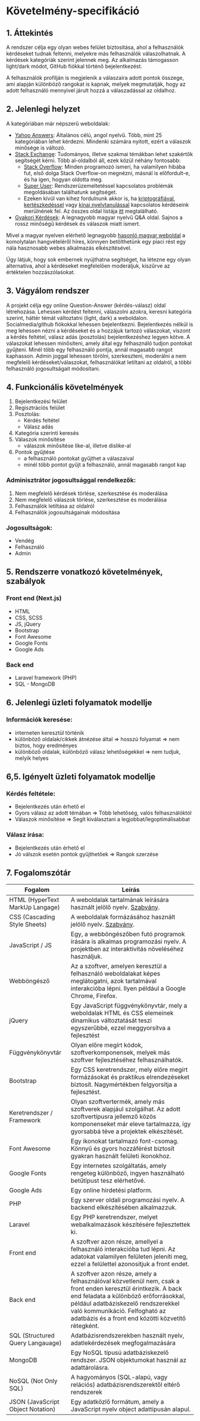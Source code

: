 # Követelmény-specifikáció

## 1. Áttekintés

A rendszer célja egy olyan webes felület biztosítása, ahol a felhasználók kérdéseket tudnak feltenni, melyekre más felhasználók válaszolhatnak. A kérdések kategóriák szerint jelennek meg. Az alkalmazás támogasson light/dark módot, GitHub fiókkal történő bejelentkezést.

A felhasználók profilján is megjelenik a válaszaira adott pontok összege, ami alapján különböző rangokat is kapnak, melyek megmutatják, hogy az adott felhasználó mennyivel járult hozzá a válaszadással az oldalhoz.

## 2. Jelenlegi helyzet

A kategóriában már népszerű weboldalak:

- [Yahoo Answers](https://answers.yahoo.com/): Általános célú, angol nyelvű. Több, mint 25 kategóriában lehet kérdezni. Mindenki számára nyitott, ezért a válaszok minősége is változó.
- [Stack Exchange](https://stackexchange.com/): Tudományos, illetve szakmai témákban lehet szakértők segítségét kérni. Több al-oldalból áll, ezek közül néhány fontosabb:
    - [Stack Overflow](https://stackoverflow.com/): Minden programozó ismeri, ha valamilyen hibába fut, első dolga Stack Overflow-on megnézni, másnál is előfordult-e, és ha igen, hogyan oldotta meg.
    - [Super User](https://superuser.com/): Rendszerüzemeltetéssel kapcsolatos problémák megoldásában találhatunk segítséget.
    - Ezeken kívül van kihez fordulnunk akkor is, ha [kriptográfiával](https://crypto.stackexchange.com/), [kertészkedéssel](https://gardening.stackexchange.com/) vagy [kínai nyelvtanulással](https://chinese.stackexchange.com/) kapcsolatos kérdéseink merülnének fel. Az összes oldal listája [itt](https://stackexchange.com/sites) megtalálható.
- [Gyakori Kérdések](https://www.gyakorikerdesek.hu/): A legnagyobb magyar nyelvű Q&A oldal. Sajnos a rossz minőségű kérdések és válaszok miatt ismert.

Mivel a magyar nyelven elérhető legnagyobb [hasonló magyar weboldal](https://www.gyakorikerdesek.hu/) a komolytalan hangvételéről híres, könnyen betölthetünk egy piaci rést egy nála hasznosabb webes alkalmazás elkészítésével.

Úgy látjuk, hogy sok embernek nyújthatna segítséget, ha létezne egy olyan alternatíva, ahol a kérdéseket megfelelően moderáljuk, kiszűrve az értéktelen hozzászólaśokat.

## 3. Vágyálom rendszer

A projekt célja egy online Question-Answer (kérdés-válasz) oldal létrehozása. Lehessen kérdést feltenni, válaszolni azokra, keresni kategória szerint, háttér témát változtatni (light, dark) a weboldalon. Socialmedia/github fiókokkal lehessen bejelentkezni. Bejelentkezés nélkül is meg lehessen nézni a kérdéseket és a hozzájuk tartozó válaszokat, viszont a kérdés feltétel, válasz adás (posztolás) bejelentkezéshez legyen kötve. A válaszokat lehessen minősíteni, amely által egy felhasználó tudjon pontokat gyűjteni. Minél több egy felhasználó pontja, annál magasabb rangot kaphasson. Admin joggal lehessen törölni, szerkeszteni, moderálni a nem megfelelő kérdéseket/válaszokat, felhasználókat letiltani az oldalról, a többi felhasználó jogosultságait módosítani.

## 4. Funkcionális követelmények

1. Bejelentkezési felület
2. Regisztrációs felület
3. Posztolás:
    - Kérdés feltétel
    - Válasz adás
4. Kategória szerinti keresés
5. Válaszok minősítése
    - válaszok minősítése like-al, illetve dislike-al
6. Pontok gyűjtése
    - a felhasználó pontokat gyűjthet a válaszaival
    - minél több pontot gyűjt a felhasználó, annál magasabb rangot kap

### Adminisztrátor jogosultsággal rendelkezők:
1. Nem megfelelő kérdések törlése, szerkesztése és moderálása
2. Nem megfelelő válaszok törlése, szerkesztése és moderálása
3. Felhasználók letiltása az oldalról
4. Felhasználók jogosultságainak módosítása

### Jogosultságok:
- Vendég
- Felhasználó
- Admin

## 5. Rendszerre vonatkozó követelmények, szabályok

### Front end (Next.js)
- HTML
- CSS, SCSS
- JS, jQuery
- Bootstrap
- Font Awesome
- Google Fonts
- Google Ads

### Back end
- Laravel framework (PHP)
- SQL - MongoDB

## 6. Jelenlegi üzleti folyamatok modellje

### Információk keresése:
- interneten keresztül történik
- különböző oldalak/cikkek átnézése által => hosszú folyamat => nem biztos, hogy eredményes
- különböző oldalak, különböző válasz lehetőségekkel => nem tudjuk, melyik helyes

## 6,5.  Igényelt üzleti folyamatok modellje

### Kérdés feltétele:
- Bejelentkezés után érhető el
- Gyors válasz az adott témában => Több lehetőség, valós felhasználóktól
- Válaszok minősítése => Segít kiválasztani a legjobbat/legoptimálisabbat

### Válasz írása:
- Bejelentkezés után érhető el
- Jó válszok esetén pontok gyűjthetőek => Rangok szerzése

## 7. Fogalomszótár
Fogalom | Leírás
--- | ---
HTML (HyperText MarkUp Langage) | A weboldalak tartalmának leírására használt jelölő nyelv. [Szabvány](https://www.w3.org/standards/webdesign/htmlcss). 
CSS (Cascading Style Sheets) | A weboldalak formázásához használt jelölő nyelv. [Szabvány](https://www.w3.org/standards/webdesign/htmlcss).
JavaScript / JS | Egy, a webböngészőben futó programok írására is alkalmas programozási nyelv. A projektben az interaktivítás növeléséhez használjuk.
Webböngésző | Az a szoftver, amelyen keresztül a felhasználó weboldalakat képes meglátogatni, azok tartalmával interakcióba lépni. Ilyen például a Google Chrome, Firefox.
jQuery | Egy JavaScript függvénykönyvtár, mely a weboldalak HTML és CSS elemeinek dinamikus változtatását teszi egyszerűbbé, ezzel meggyorsítva a fejlesztést
Függvénykönyvtár | Olyan előre megírt kódok, szoftverkomponensek, melyek más szoftver fejlesztéséhez felhasználhatók.
Bootstrap | Egy CSS keretrendszer, mely előre megírt formázásokat és praktikus elrendezéseket biztosít. Nagymértékben felgyorsítja a fejlesztést.
Keretrendszer / Framework | Olyan szoftvertermék, amely más szoftverek alapjául szolgálhat. Az adott szoftvertípusra jellemző közös komponenseket már eleve tartalmazza, így gyorsabbá téve a projektek elkészítését.
Font Awesome | Egy ikonokat tartalmazó font-csomag. Könnyű és gyors hozzáférést biztosít gyakran használt felületi ikonokhoz.
Google Fonts | Egy internetes szolgáltatás, amely rengeteg különböző, ingyen használható betűtípust tesz elérhetővé.
Google Ads | Egy online hirdetési platform.
PHP | Egy szerver oldali programozási nyelv. A backend elkészítésében alkalmazzuk.
Laravel | Egy PHP keretrendszer, melyet webalkalmazások készítésére fejlesztettek ki.
Front end | A szoftver azon része, amellyel a felhasználó interakcióba tud lépni. Az adatokat valamilyen felületen jeleníti meg, ezzel a felülettel azonosítjuk a front endet.
Back end | A szoftver azon része, amely a felhasználóval közvetlenül nem, csak a front enden keresztül érintkezik. A back end feladata a különböző erőforrásokkal, például adatbáziskezelő rendszerekkel való kommunikáció. Felfogható az adatbázis és a front end közötti közvetítő rétegként.
SQL (Structured Query Langauage) | Adatbázisrendszerekben használt nyelv, adatlekérdezések megfogalmazására
MongoDB | Egy NoSQL típusú adatbáziskezelő rendszer. JSON objektumokat használ az adattárolásra.
NoSQL (Not Only SQL) | A hagyományos (SQL-alapú, vagy relációs) adatbázisrendszerektől eltérő rendszerek
JSON (JavaScript Object Notation) | Egy adatközlő formátum, amely a JavaScript nyelv object adattípusán alapul.

